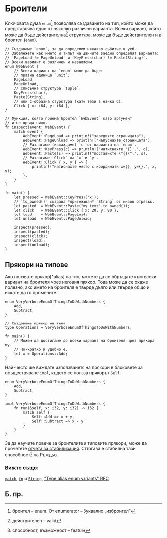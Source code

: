 # Броители

Ключовата дума `enum`[^enum] позволява създаването на тип, който може да
представлява един от няколко различни варианта. Всеки вариант, който може да
бъде действителна[^valid] структура, може да бъде действителен и в броител
(`enum`).

```rust,editable
// Създаваме `enum`, за да определим някакво събитие в уеб.
// Забележете как името и типът на данните заедно определят варианта:
// `PageLoad != PageUnload` и `KeyPress(char) != Paste(String)`.
// Всеки вариант е различен и независим.
enum WebEvent {
    // Всеки вариант на `enum` може да бъде:
    // празна единица `unit`;
    PageLoad,
    PageUnload,
    // списъчна структура `tuple`;
    KeyPress(char),
    Paste(String),
    // или C-образна стурктура (като тези в езика C).
    Click { x: i64, y: i64 },
}

// Функция, която приема броител `WebEvent` като аргумент
// и не връща нищо.
fn inspect(event: WebEvent) {
    match event {
        WebEvent::PageLoad => println!("заредихте страницата"),
        WebEvent::PageUnload => println!("напуснахте страницата"),
        // Разлагаме (изваждаме) `c` от варианта на `enum`.
        WebEvent::KeyPress(c) => println!("натиснахте '{}'.", c),
        WebEvent::Paste(s) => println!("поставихте \"{}\".", s),
        // Разлагаме `Click` на `x` и `y`.
        WebEvent::Click { x, y } => {
            println!("натиснахте място с координати x={}, y={}.", x, y);
        },
    }
}

fn main() {
    let pressed = WebEvent::KeyPress('x');
    // `to_owned()` създава *притежаван* `String` от низов отрязък.
    let pasted  = WebEvent::Paste("my text".to_owned());
    let click   = WebEvent::Click { x: 20, y: 80 };
    let load    = WebEvent::PageLoad;
    let unload  = WebEvent::PageUnload;

    inspect(pressed);
    inspect(pasted);
    inspect(click);
    inspect(load);
    inspect(unload);
}

```

## Прякори на типове

Ако ползвате прякор[^alias] на тип, можете да се обръщате към всеки вариант на
броителя чрез неговия прякор. Това може да се окаже полезно, ако името на броителя
е твърде дълго или твърде общо и искате да го промените.

```rust,editable
enum VeryVerboseEnumOfThingsToDoWithNumbers {
    Add,
    Subtract,
}

// Създаваме прякор на типа
type Operations = VeryVerboseEnumOfThingsToDoWithNumbers;

fn main() {
    // Можем да достигаме до всеки вариант на броителя чрез прякора му.
    // По-кратко и удобно е.
    let x = Operations::Add;
}
```

Най-често ще виждате използването на прякори в блоковете за осъществяване
`impl`, където се ползва прякорът `Self`.

```rust,editable
enum VeryVerboseEnumOfThingsToDoWithNumbers {
    Add,
    Subtract,
}

impl VeryVerboseEnumOfThingsToDoWithNumbers {
    fn run(&self, x: i32, y: i32) -> i32 {
        match self {
            Self::Add => x + y,
            Self::Subtract => x - y,
        }
    }
}
```

За да научите повече за броителите и типовите прякори, може да прочетете [отчета
за стабилизация][aliasreport]. Оттогава е стабилна тази способност[^feature] на Ръждьо.

### Вижте също:

[`match`][match], [`fn`][fn] и [`String`][str], ["Type alias enum variants" RFC][type_alias_rfc]

## Б. пр.

[^enum]: броител – enum. От enumerator – буквално „изброител”

[^valid]: действителен – valid

[^feature]: способност, възможност – feature


[c_struct]: https://en.wikipedia.org/wiki/Struct_(C_programming_language)
[match]: ../flow_control/match.md
[fn]: ../fn.md
[str]: ../std/str.md
[aliasreport]: https://github.com/rust-lang/rust/pull/61682/#issuecomment-502472847
[type_alias_rfc]: https://rust-lang.github.io/rfcs/2338-type-alias-enum-variants.html
